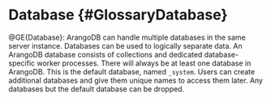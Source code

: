 Database {#GlossaryDatabase}
============================

@GE{Database}: ArangoDB can handle multiple databases in the same server
instance. Databases can be used to logically separate data. An ArangoDB
database consists of collections and dedicated database-specific worker processes.
There will always be at least one database in ArangoDB. This is the default
database, named `_system`. Users can create additional databases and give them
unique names to access them later.
Any databases but the default database can be dropped.
